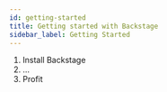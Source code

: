 ```yaml
---
id: getting-started
title: Getting started with Backstage
sidebar_label: Getting Started
---
```


1. Install Backstage
2. …
3. Profit